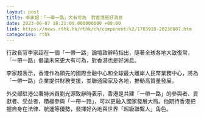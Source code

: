 ```yaml
---
layout: post
title: 李家超：「一帶一路」大有可為　對香港是好消息
date: 2023-06-07 18:21:09.000000000 +08:00
link: https://news.rthk.hk/rthk/ch/component/k2/1703910-20230607.htm
categories: rthk
---
```


行政長官李家超在一個「一帶一路」論壇致辭時指出，隨著全球各地大致復常，「一帶一路」倡議未來更大有可為，對香港也是好消息。

李家超表示，香港作為領先的國際金融中心和全球最大離岸人民幣業務中心，將為「一帶一路」企業提供財務支援，並聯通國家及各地，推動高質量發展。

外交部駐港公署特派員劉光源致辭時表示，香港是共建「一帶一路」的參與者、貢獻者、受益者，積極參與「一帶一路」，可以更融入國家發展大局。他期待香港把握自身在法律、航運等優勢，發揮好內地與世界「超級聯繫人」角色。
